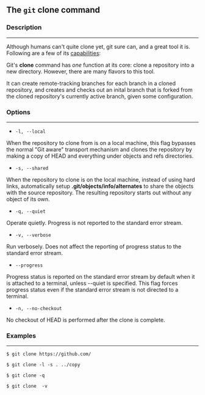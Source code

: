 ## The `git` **clone** command

### Description
---
Although humans can't quite clone yet, git sure can, and a great tool it is. Following are a few of its <u>capabilities</u>:

Git's **clone** command has *one* function at its core: clone a repository into a new directory. However, there are many flavors to this tool.

It can create remote-tracking branches for each branch in a cloned repository, and creates and checks out an inital branch that is forked from the cloned repository's currently active branch, given some configuration.

### Options
---
- `-l, --local`

When the repository to clone from is on a local machine, this flag bypasses the normal "Git aware" transport mechanism and clones the repository by making a copy of HEAD and everything under objects and  refs directories.

- `-s, --shared`  

When the repository to clone is on the local machine, instead of using hard links, automatically setup **.git/objects/info/alternates** to share the objects with the source repository. The resulting repository starts out without any object of its own.

- `-q, --quiet`

Operate quietly. Progress is not reported to the standard error stream.

- `-v, --verbose`

Run verbosely. Does not affect the reporting of progress status to the standard error stream.

- `--progress`

Progress status is reported on the standard error stream by default when it is attached to a terminal, unless --quiet is specified. This flag forces progress status even if the standard error stream is not directed to a terminal.


- `-n, --no-checkout`

No checkout of HEAD is performed after the clone is complete.

### Examples
---
```git
$ git clone https://github.com/

$ git clone -l -s . ../copy

$ git clone -q

$ git clone  -v
```